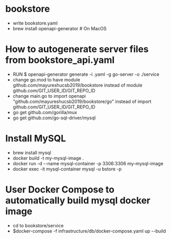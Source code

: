 # bookstore

* write bookstore.yaml 
* brew install openapi-generator  # On MacOS

# How to autogenerate server files from bookstore_api.yaml
* RUN $ openapi-generator generate -i <file-name>.yaml -g go-server -o ./service
* change go.mod to have module github.com/mayureshucsb2019/bookstore instead of module github.com/GIT_USER_ID/GIT_REPO_ID
* change main.go to import openapi "github.com/mayureshucsb2019/bookstore/go" instead of import github.com/GIT_USER_ID/GIT_REPO_ID
* go get github.com/gorilla/mux
* go get github.com/go-sql-driver/mysql

# Install MySQL 
* brew install mysql
* docker build -t my-mysql-image .
* docker run -d --name mysql-container -p 3306:3306 my-mysql-image
* docker exec -it mysql-container mysql -u bstore -p

# User Docker Compose to automatically build mysql docker image
* cd to bookstore/service
* $docker-compose -f infrastructure/db/docker-compose.yaml up --build
